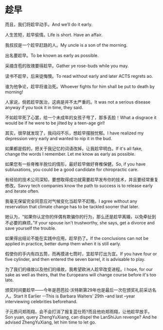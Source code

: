 # 趁早

<p><span class="chinese">而且，我们将趁早动手。</span><span class="english">And we’ll do it early.</span></p>

<p><span class="chinese">人生苦短，趁早偷情。</span><span class="english">Life is short. Have an affair.</span></p>

<p><span class="chinese">我叔叔是一个趁早赶路的人。</span><span class="english">My uncle is a son of the morning.</span></p>

<p><span class="chinese">出名要趁早。</span><span class="english">To be known as early as possible.</span></p>

<p><span class="chinese">采摘含苞的玫瑰要得趁早。</span><span class="english">Gather ye rose-buds while you may.</span></p>

<p><span class="chinese">读书不趁早，后来徒悔懊。</span><span class="english">To read without early and later ACTS regrets ao.</span></p>

<p><span class="chinese">谁为他争论，趁早将谁治死。</span><span class="english">Whoever fights for him shall be put to death by morning!</span></p>

<p><span class="chinese">人家说，倘若趁早医治，这病是并不太严重的。</span><span class="english">It was not a serious disease anyway if you took it in time, they said.</span></p>

<p><span class="chinese">不如趁早死了心罢，给一个未成年的女孩子甩了，那多丢脸！</span><span class="english">What a disgrace it would be if he were to be jilted by a teen-age girl!</span></p>

<p><span class="chinese">其实，很早就发现了，我闷闷不乐，想趁早摆脱忧郁。</span><span class="english">I have realized my depression very early and wanted to nip it in the bud.</span></p>

<p><span class="chinese">如果都是假的，把关于我记忆的词语改掉。让我趁早明白。</span><span class="english">If it's all fake, change the words I remember. Let me know as early as possible.</span></p>

<p><span class="chinese">如果您有一些脊椎半脱位的情形，最好趁早做好脊椎保健。</span><span class="english">So, if you have subluxations, you could be a good candidate for chiropractic care.</span></p>

<p><span class="chinese">有经验的技术公司深知，要想取得成功就需要趁早发布你的技术，并且要经常重复修改。</span><span class="english">Savvy tech companies know the path to success is to release early and iterate often.</span></p>

<p><span class="chinese">我毫无保留完全同意应对气候变化当趁早不赶晚。</span><span class="english">I agree without any reservation that climate change has to be tackled sooner that later.</span></p>

<p><span class="chinese">她认为，“如果你认定你的伴偶有欺骗你的行为，那么还是趁早离婚，以免牵扯到不必要的麻烦。”</span><span class="english">If your spouse isn't trustworthy, she says, get a divorce and save yourself the trouble.</span></p>

<p><span class="chinese">如果得出结论不能在实践中应用，趁早扔了。</span><span class="english">If the conclusions can not be applied in practice, better dump them when it is still early.</span></p>

<p><span class="chinese">假使你的手内有四五筒，而再摸进七筒时，宜趁早打出为宜。</span><span class="english">If you have four or five cylinder, and then entered the seven barrel, it is advisable to play.</span></p>

<p><span class="chinese">为了我们的缘故以及他们的缘故，我希望欧洲人趁早改变进程。</span><span class="english">I hope, for our sake as well as theirs, that the Europeans will change course before it's too late.</span></p>

<p><span class="chinese">颁奖时间要趁早——今年是芭芭拉·沃特斯第29年也是最后一次在颁奖礼前采访名人。</span><span class="english">Start It Earlier --This is Barbara Walters’ 29th –and last –year interviewing celebrities beforehand.</span></p>

<p><span class="chinese">子元质问郑雨翔，会不会打消了报复蓝仕筠?而且他劝郑雨翔，让他趁早放手。</span><span class="english">Son yuan, query ZhengYuXiang, can dispel the LanShiJun revenge? And he advised ZhengYuXiang, let him time to let go.</span></p>

